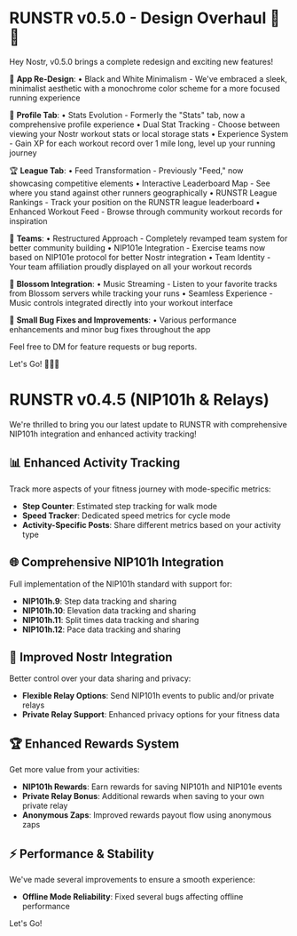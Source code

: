 # RUNSTR v0.5.0 - Design Overhaul 🖤🤍

Hey Nostr, v0.5.0 brings a complete redesign and exciting new features!

🎨 **App Re-Design**:
• Black and White Minimalism - We've embraced a sleek, minimalist aesthetic with a monochrome color scheme for a more focused running experience

👤 **Profile Tab**:
• Stats Evolution - Formerly the "Stats" tab, now a comprehensive profile experience
• Dual Stat Tracking - Choose between viewing your Nostr workout stats or local storage stats
• Experience System - Gain XP for each workout record over 1 mile long, level up your running journey

🏆 **League Tab**:
• Feed Transformation - Previously "Feed," now showcasing competitive elements
• Interactive Leaderboard Map - See where you stand against other runners geographically
• RUNSTR League Rankings - Track your position on the RUNSTR league leaderboard
• Enhanced Workout Feed - Browse through community workout records for inspiration

🤝 **Teams**:
• Restructured Approach - Completely revamped team system for better community building
• NIP101e Integration - Exercise teams now based on NIP101e protocol for better Nostr integration
• Team Identity - Your team affiliation proudly displayed on all your workout records

🎵 **Blossom Integration**:
• Music Streaming - Listen to your favorite tracks from Blossom servers while tracking your runs
• Seamless Experience - Music controls integrated directly into your workout interface

🔧 **Small Bug Fixes and Improvements**:
• Various performance enhancements and minor bug fixes throughout the app

Feel free to DM for feature requests or bug reports.

Let's Go! 🏃‍♂️💪

# RUNSTR v0.4.5 (NIP101h & Relays)

We're thrilled to bring you our latest update to RUNSTR with comprehensive NIP101h integration and enhanced activity tracking!

## 📊 Enhanced Activity Tracking

Track more aspects of your fitness journey with mode-specific metrics:

- **Step Counter**: Estimated step tracking for walk mode
- **Speed Tracker**: Dedicated speed metrics for cycle mode
- **Activity-Specific Posts**: Share different metrics based on your activity type

## 🌐 Comprehensive NIP101h Integration

Full implementation of the NIP101h standard with support for:

- **NIP101h.9**: Step data tracking and sharing
- **NIP101h.10**: Elevation data tracking and sharing
- **NIP101h.11**: Split times data tracking and sharing
- **NIP101h.12**: Pace data tracking and sharing

## 🔄 Improved Nostr Integration

Better control over your data sharing and privacy:

- **Flexible Relay Options**: Send NIP101h events to public and/or private relays
- **Private Relay Support**: Enhanced privacy options for your fitness data

## 🏆 Enhanced Rewards System

Get more value from your activities:

- **NIP101h Rewards**: Earn rewards for saving NIP101h and NIP101e events
- **Private Relay Bonus**: Additional rewards when saving to your own private relay
- **Anonymous Zaps**: Improved rewards payout flow using anonymous zaps

## ⚡ Performance & Stability

We've made several improvements to ensure a smooth experience:

- **Offline Mode Reliability**: Fixed several bugs affecting offline performance

Let's Go!
